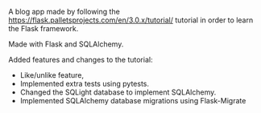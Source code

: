 A blog app made by following the https://flask.palletsprojects.com/en/3.0.x/tutorial/ tutorial in order to learn the Flask framework.

Made with Flask and SQLAlchemy.



Added features and changes to the tutorial:

- Like/unlike feature,
- Implemented extra tests using pytests. 
- Changed the SQLight database to implement SQLAlchemy. 
- Implemented SQLAlchemy database migrations using Flask-Migrate
